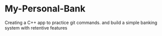 # My-Personal-Bank
Creating a C++ app to practice git commands. and build a simple banking system with retentive features
